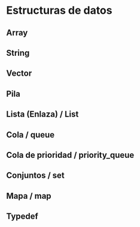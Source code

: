 # Estructuras de datos

## Array 

## String 

## Vector 

## Pila 

## Lista (Enlaza) / List 

## Cola / queue 

## Cola de prioridad / priority_queue 

## Conjuntos / set 

## Mapa / map 

## Typedef 
